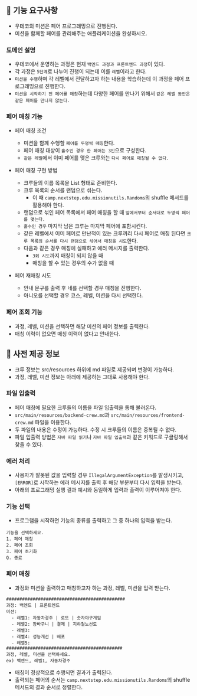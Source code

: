 ## 🚀 기능 요구사항
- 우테코의 미션은 페어 프로그래밍으로 진행된다.
- 미션을 함께할 페어를 관리해주는 애플리케이션을 완성하시오.

### 도메인 설명
- 우테코에서 운영하는 과정은 현재 `백엔드 과정과 프론트엔드 과정`이 있다.
- 각 과정은 `5단계`로 나누어 진행이 되는데 이를 `레벨`이라고 한다.
- `미션을 수행`하며 각 레벨에서 전달하고자 하는 내용을 학습하는데 이 과정을 페어 프로그래밍으로 진행한다.
- `미션을 시작하기 전 페어를 매칭`하는데 다양한 페어를 만나기 위해서 `같은 레벨 동안은 같은 페어를 만나지 않는다.`

### 페어 매칭 기능
- 페어 매칭 조건
  - 미션을 함께 수행할 `페어를 두명씩 매칭`한다.
  - 페어 매칭 대상이 `홀수인 경우 한 페어는 3인`으로 구성한다. 
  - `같은 레벨`에서 이미 페어를 맺은 크루와는 `다시 페어로 매칭될 수 없다.`

- 페어 매칭 구현 방법
  - 크루들의 이름 목록을 List<String> 형태로 준비한다.
  - 크루 목록의 순서를 랜덤으로 섞는다.
    - 이 때 `camp.nextstep.edu.missionutils.Randoms`의 shuffle 메서드를 활용해야 한다.
  - 랜덤으로 섞인 페어 목록에서 페어 매칭을 할 때 `앞에서부터 순서대로 두명씩 페어를 맺는다.`
  - `홀수인 경우` 마지막 남은 크루는 마지막 페어에 포함시킨다.
  - 같은 레벨에서 이미 페어로 만난적이 있는 크루끼리 다시 페어로 매칭 된다면 `크루 목록의 순서를 다시 랜덤으로 섞어서 매칭을 시도`한다.
  - 다음과 같은 경우 매칭에 실패하고 에러 메시지를 출력한다.
    - `3회 시도`까지 매칭이 되지 않을 때
    - 매칭을 할 수 있는 경우의 수가 없을 때

- 페어 재매칭 시도
  - 안내 문구를 출력 후 네를 선택할 경우 매칭을 진행한다.
  - 아니오를 선택할 경우 코스, 레벨, 미션을 다시 선택한다.

### 페어 조회 기능
- 과정, 레벨, 미션을 선택하면 해당 미션의 페어 정보를 출력한다.
- 매칭 이력이 없으면 매칭 이력이 없다고 안내한다.

## 💾 사전 제공 정보
- 크루 정보는 src/resources 하위에 md 파일로 제공되며 변경이 가능하다.
- 과정, 레벨, 미션 정보는 아래에 제공하는 그대로 사용해야 한다.

### 파일 입출력
- 페어 매칭에 필요한 크루들의 이름을 파일 입출력을 통해 불러온다.
- `src/main/resources/backend-crew.md`과 `src/main/resources/frontend-crew.md` 파일을 이용한다.
- 두 파일의 내용은 수정이 가능하다. 수정 시 크루들의 이름은 중복될 수 없다.
- 파일 입출력 방법은 `자바 파일 읽기`나 `자바 파일 입출력`과 같은 키워드로 구글링해서 찾을 수 있다.

### 에러 처리
- 사용자가 잘못된 값을 입력할 경우 `IllegalArgumentException`를 발생시키고, `[ERROR]`로 시작하는 에러 메시지를 출력 후 해당 부분부터 다시 입력을 받는다.
- 아래의 프로그래밍 실행 결과 예시와 동일하게 입력과 출력이 이루어져야 한다.

### 기능 선택
- 프로그램을 시작하면 기능의 종류를 출력하고 그 중 하나의 입력을 받는다.
```
기능을 선택하세요.
1. 페어 매칭
2. 페어 조회
3. 페어 초기화
Q. 종료
```

### 페어 매칭
- 과정와 미션을 출력하고 매칭하고자 하는 과정, 레벨, 미션을 입력 받는다.
```
#############################################
과정: 백엔드 | 프론트엔드
미션:
  - 레벨1: 자동차경주 | 로또 | 숫자야구게임
  - 레벨2: 장바구니 | 결제 | 지하철노선도
  - 레벨3: 
  - 레벨4: 성능개선 | 배포
  - 레벨5: 
############################################
과정, 레벨, 미션을 선택하세요.
ex) 백엔드, 레벨1, 자동차경주
```
- 매칭이 정상적으로 수행되면 결과가 출력된다.
- 출력되는 페어의 순서는 `camp.nextstep.edu.missionutils.Randoms`의 shuffle 메서드의 결과 순서로 정렬한다.

